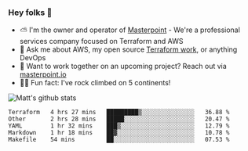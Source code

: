 

### Hey folks 👋

- ⛅️ I'm the owner and operator of [Masterpoint](https://masterpoint.io) - We're a professional services company focused on Terraform and AWS
- 💬 Ask me about AWS, my open source [Terraform work](https://github.com/masterpointio?q=terraform&type=&language=hcl), or anything DevOps
- 🔨 Want to work together on an upcoming project? Reach out via [masterpoint.io](https://masterpoint.io)
- 🧗‍♂️ Fun fact: I've rock climbed on 5 continents! 


![Matt's github stats](https://github-readme-stats.vercel.app/api?username=Gowiem&count_private=true&theme=cobalt&show_icons=true)

<!--START_SECTION:waka-->
```text
Terraform   4 hrs 27 mins   █████████▒░░░░░░░░░░░░░░░   36.88 % 
Other       2 hrs 28 mins   █████░░░░░░░░░░░░░░░░░░░░   20.47 % 
YAML        1 hr 32 mins    ███▒░░░░░░░░░░░░░░░░░░░░░   12.79 % 
Markdown    1 hr 18 mins    ██▓░░░░░░░░░░░░░░░░░░░░░░   10.78 % 
Makefile    54 mins         ██░░░░░░░░░░░░░░░░░░░░░░░   07.53 % 
```
<!--END_SECTION:waka-->
